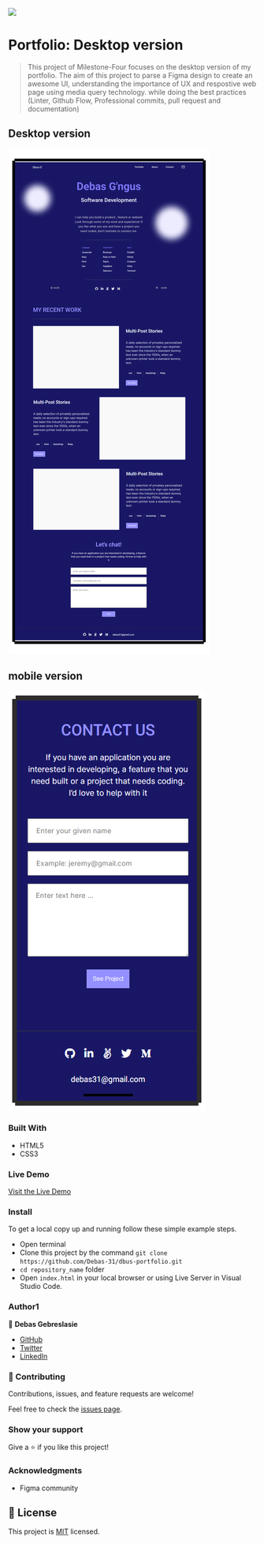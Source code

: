 ![](https://img.shields.io/badge/Microverse-blueviolet)

# Portfolio: Desktop version

>This project of Milestone-Four focuses on the desktop version of my portfolio.
The aim of this project to parse a Figma design to create an awesome UI, understanding the importance of UX and respostive web page using media query technology. 
while doing the best practices (Linter, Github Flow, Professional commits, pull request and documentation)

## Desktop version
![screenshot](./image/desktop-version-icons/desktop-screenShot.png)

## mobile version
![screenshot](./image/complete-mobile-version-screenShoot.png)



### Built With

- HTML5
- CSS3

### Live Demo

[Visit the Live Demo](https://debas-31.github.io/dbus-portfolio/)

### Install

To get a local copy up and running follow these simple example steps.
- Open terminal
- Clone this project by the command `git clone https://github.com/Debas-31/dbus-portfolio.git`
- `cd repository_name` folder
- Open `index.html` in your local browser or using Live Server in Visual Studio Code.
### Author1

👤 **Debas Gebreslasie**

- [GitHub](https://github.com/Debas-31)
- [Twitter](https://twitter.com/DEBSH76956492)
- [LinkedIn](https://www.linkedin.com/in/debas-gebrengus)


### 🤝 Contributing

Contributions, issues, and feature requests are welcome!

Feel free to check the [issues page](https://github.com/Debas-31/dbus-portfolio/issues).

### Show your support

Give a ⭐️ if you like this project!

### Acknowledgments
- Figma community

## 📝 License

This project is [MIT](https://github.com/Debas-31/dbus-portfolio/blob/Project-1-Setup-and-mobile-version-skeleton/MIT.md) licensed.
